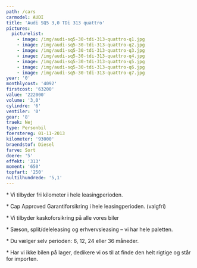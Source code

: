 ```yaml
---
path: /cars
carmodel: AUDI
title: 'Audi SQ5 3,0 TDi 313 quattro'
pictures:
  picturelist:
    - image: /img/audi-sq5-30-tdi-313-quattro-q1.jpg
    - image: /img/audi-sq5-30-tdi-313-quattro-q2.jpg
    - image: /img/audi-sq5-30-tdi-313-quattro-q3.jpg
    - image: /img/audi-sq5-30-tdi-313-quattro-q4.jpg
    - image: /img/audi-sq5-30-tdi-313-quattro-q5.jpg
    - image: /img/audi-sq5-30-tdi-313-quattro-q6.jpg
    - image: /img/audi-sq5-30-tdi-313-quattro-q7.jpg
year: '0'
monthlycost: '4092'
firstcost: '63200'
value: '222000'
volume: '3,0'
cylindre: '6'
ventiler: '0'
gear: '8'
traek: Nej
type: Personbil
foerstereg: 01-11-2013
kilometer: '93000'
braendstof: Diesel
farve: Sort
doere: '5'
effekt: '313'
moment: '650'
topfart: '250'
nultilhundrede: '5,1'
---
```



\* Vi tilbyder fri kilometer i hele leasingperioden.



\* Cap Approved Garantiforsikring i hele leasingperioden. (valgfri)



\* Vi tilbyder kaskoforsikring på alle vores biler



\* Sæson, split/deleleasing og erhvervsleasing – vi har hele paletten.



\* Du vælger selv perioden: 6, 12, 24 eller 36 måneder.



\* Har vi ikke bilen på lager, dedikere vi os til at finde den helt rigtige og står for importen.

